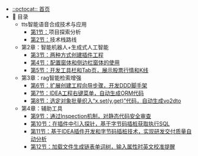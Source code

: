 * [::octocat:: 首页](https://github.com/fuzhengwei/fuzhengwei.github.io/blob/main/README)
* 📝 目录
  * tts智能语音合成技术与应用
    * [第1节：](https://github.com/fuzhengwei/fuzhengwei.github.io/blob/main/md/idea-plugin/2021-08-27-%E6%8A%80%E6%9C%AF%E8%B0%83%E7%A0%94IDEA%E6%8F%92%E4%BB%B6%E6%80%8E%E4%B9%88%E5%BC%80%E5%8F%91.md)项目探索分析
    * [第2节：](https://github.com/fuzhengwei/fuzhengwei.github.io/blob/main/md/idea-plugin/2021-08-29-%E6%8A%80%E6%9C%AF%E5%AE%9E%E8%B7%B5IDEA%E6%8F%92%E4%BB%B6%E6%80%8E%E4%B9%88%E5%8F%91%E5%B8%83.md)技术栈路线
  * 第2章：智能机器人+生成式人工智能
    * [第3节：两种方式创建插件工程](https://github.com/fuzhengwei/fuzhengwei.github.io/blob/main/md/idea-plugin/2021-10-18-%E7%AC%AC%E4%B8%80%E8%8A%82%EF%BC%9A%E4%B8%A4%E7%A7%8D%E6%96%B9%E5%BC%8F%E5%88%9B%E5%BB%BA%E6%8F%92%E4%BB%B6%E5%B7%A5%E7%A8%8B.md)
    * [第4节：配置窗体和侧边栏窗体的使用](https://github.com/fuzhengwei/fuzhengwei.github.io/blob/main/md/idea-plugin/2021-11-03-%E7%AC%AC%E4%BA%8C%E8%8A%82%EF%BC%9A%E9%85%8D%E7%BD%AE%E7%AA%97%E4%BD%93%E5%92%8C%E4%BE%A7%E8%BE%B9%E6%A0%8F%E7%AA%97%E4%BD%93%E7%9A%84%E4%BD%BF%E7%94%A8.md)
    * [第5节：开发工具栏和Tab页，展示股票行情和K线](https://github.com/fuzhengwei/fuzhengwei.github.io/blob/main/md/idea-plugin/2021-11-18-%E7%AC%AC%E4%B8%89%E8%8A%82%EF%BC%9A%E5%BC%80%E5%8F%91%E5%B7%A5%E5%85%B7%E6%A0%8F%E5%92%8CTab%E9%A1%B5%E5%B1%95%E7%A4%BA%E8%82%A1%E7%A5%A8%E8%A1%8C%E6%83%85%E5%92%8CK%E7%BA%BF.md)
  * 第3章：rag智能检索增强
    * [第6节：扩展创建工程向导步骤，开发DDD脚手架](https://github.com/fuzhengwei/fuzhengwei.github.io/blob/main/md/idea-plugin/2021-11-24-%E7%AC%AC%E5%9B%9B%E8%8A%82%EF%BC%9A%E6%89%A9%E5%B1%95%E5%88%9B%E5%BB%BA%E5%B7%A5%E7%A8%8B%E5%90%91%E5%AF%BC%E6%AD%A5%E9%AA%A4%E5%BC%80%E5%8F%91DDD%E8%84%9A%E6%89%8B%E6%9E%B6.md)
    * [第7节：IDEA工程右键菜单，自动生成ORM代码](https://github.com/fuzhengwei/fuzhengwei.github.io/blob/main/md/idea-plugin/2021-12-08-%E7%AC%AC%E4%BA%94%E8%8A%82%EF%BC%9AIDEA%E5%B7%A5%E7%A8%8B%E5%8F%B3%E9%94%AE%E8%8F%9C%E5%8D%95%E8%87%AA%E5%8A%A8%E7%94%9F%E6%88%90ORM%E4%BB%A3%E7%A0%81.md)
    * [第8节：选定对象批量织入“x.set(y.get)”代码，自动生成vo2dto](https://github.com/fuzhengwei/fuzhengwei.github.io/blob/main/md/idea-plugin/2021-12-14-%E7%AC%AC%E5%85%AD%E8%8A%82%EF%BC%9A%E4%BB%A5%E7%BB%87%E5%85%A5%E4%BB%A3%E7%A0%81%E7%9A%84%E6%96%B9%E5%BC%8F%E8%87%AA%E5%8A%A8%E5%A4%84%E7%90%86vo2dto.md)
  * 第4章：辅助工具
    * [第9节：通过Inspection机制，对静态代码安全审查](https://github.com/fuzhengwei/fuzhengwei.github.io/blob/main/md/idea-plugin/2021-12-22-%E7%AC%AC7%E8%8A%82%EF%BC%9A%E9%80%9A%E8%BF%87Inspection%E6%9C%BA%E5%88%B6%E4%B8%BA%E9%9D%99%E6%80%81%E4%BB%A3%E7%A0%81%E5%AE%89%E5%85%A8%E5%AE%A1%E6%9F%A5.md)
    * [第10节：在插件中引入探针，基于字节码插桩获取执行SQL](https://github.com/fuzhengwei/fuzhengwei.github.io/blob/main/md/idea-plugin/2022-01-17-%E7%AC%AC8%E8%8A%82%EF%BC%9A%E5%9C%A8%E6%8F%92%E4%BB%B6%E4%B8%AD%E5%BC%95%E5%85%A5%E6%8E%A2%E9%92%88%E5%9F%BA%E4%BA%8E%E5%AD%97%E8%8A%82%E7%A0%81%E6%8F%92%E6%A1%A9%E8%8E%B7%E5%8F%96%E6%89%A7%E8%A1%8CSQL.md)
    * [第11节：基于IDEA插件开发和字节码插桩技术，实现研发交付质量自动分析](https://github.com/fuzhengwei/fuzhengwei.github.io/blob/main/md/idea-plugin/2022-01-22-%E7%AC%AC9%E8%8A%82%EF%BC%9A%E5%8A%A0%E8%BD%BD%E6%96%87%E4%BB%B6%E7%94%9F%E6%88%90%E9%93%BE%E8%A1%A8%E5%8D%95%E8%AF%8D%E6%A0%91%E8%BE%93%E5%85%A5%E5%B1%9E%E6%80%A7%E6%97%B6%E8%8B%B1%E6%96%87%E6%A0%A1%E5%87%86%E6%8F%90%E9%86%92.md)
    * [第12节：加载文件生成链表单词树，输入属性时英文校准提醒](https://github.com/fuzhengwei/fuzhengwei.github.io/blob/main/md/idea-plugin/2022-01-23-%E7%AC%AC10%E8%8A%82%EF%BC%9A%E5%9F%BA%E4%BA%8E%E5%AD%97%E8%8A%82%E7%A0%81%E6%8F%92%E6%A1%A9%E9%87%87%E9%9B%86%E6%95%B0%E6%8D%AE%E5%AE%9E%E7%8E%B0%E4%BB%A3%E7%A0%81%E4%BA%A4%E4%BB%98%E8%B4%A8%E9%87%8F%E8%87%AA%E5%8A%A8%E5%88%86%E6%9E%90.md)
